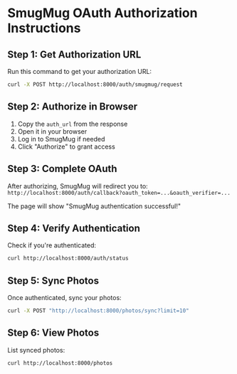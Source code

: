# SmugMug OAuth Authorization Instructions

## Step 1: Get Authorization URL

Run this command to get your authorization URL:
```bash
curl -X POST http://localhost:8000/auth/smugmug/request
```

## Step 2: Authorize in Browser

1. Copy the `auth_url` from the response
2. Open it in your browser
3. Log in to SmugMug if needed
4. Click "Authorize" to grant access

## Step 3: Complete OAuth

After authorizing, SmugMug will redirect you to:
`http://localhost:8000/auth/callback?oauth_token=...&oauth_verifier=...`

The page will show "SmugMug authentication successful!"

## Step 4: Verify Authentication

Check if you're authenticated:
```bash
curl http://localhost:8000/auth/status
```

## Step 5: Sync Photos

Once authenticated, sync your photos:
```bash
curl -X POST "http://localhost:8000/photos/sync?limit=10"
```

## Step 6: View Photos

List synced photos:
```bash
curl http://localhost:8000/photos
```